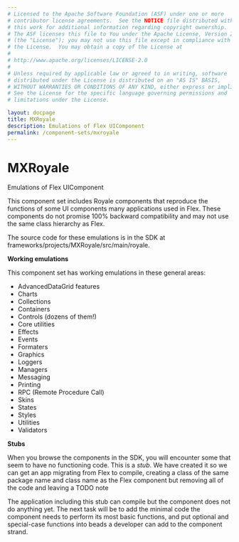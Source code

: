 ```yaml
---
# Licensed to the Apache Software Foundation (ASF) under one or more
# contributor license agreements.  See the NOTICE file distributed with
# this work for additional information regarding copyright ownership.
# The ASF licenses this file to You under the Apache License, Version 2.0
# (the "License"); you may not use this file except in compliance with
# the License.  You may obtain a copy of the License at
# 
# http://www.apache.org/licenses/LICENSE-2.0
# 
# Unless required by applicable law or agreed to in writing, software
# distributed under the License is distributed on an "AS IS" BASIS,
# WITHOUT WARRANTIES OR CONDITIONS OF ANY KIND, either express or implied.
# See the License for the specific language governing permissions and
# limitations under the License.

layout: docpage
title: MXRoyale
description: Emulations of Flex UIComponent
permalink: /component-sets/mxroyale
---
```


# MXRoyale

Emulations of Flex UIComponent

This component set includes Royale components that reproduce the functions of some UI components many applications used in Flex. These components do not promise 100% backward compatibility and may not use the same class hierarchy as Flex.

The source code for these emulations is in the SDK at frameworks/projects/MXRoyale/src/main/royale.

**Working emulations**

This component set has working emulations in these general areas:

* AdvancedDataGrid features
* Charts
* Collections
* Containers
* Controls (dozens of them!)
* Core utilities
* Effects
* Events
* Formaters
* Graphics
* Loggers
* Managers
* Messaging
* Printing
* RPC (Remote Procedure Call)
* Skins
* States
* Styles
* Utilities
* Validators


**Stubs**

When you browse the components in the SDK, you will encounter some that seem to have no functioning code. This is a _stub_. We have created it so we can get an app migrating from Flex to compile, creating a class of the same package name and class name as the Flex component but removing all of the code and leaving a TODO note

The application including this stub can compile but the component does not do anything yet. The next task will be to add the minimal code the component needs to perform its most basic functions, and put optional and special-case functions into beads a developer can add to the component strand.

